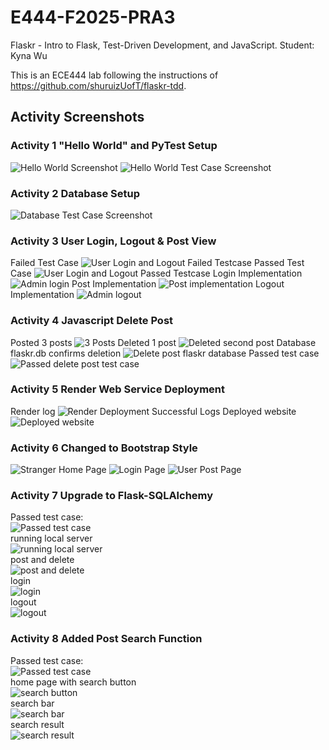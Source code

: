 # E444-F2025-PRA3
Flaskr - Intro to Flask, Test-Driven Development, and JavaScript.
Student: Kyna Wu

This is an ECE444 lab following the instructions of <https://github.com/shuruizUofT/flaskr-tdd>.

## Activity Screenshots
### Activity 1 "Hello World" and PyTest Setup
![Hello World Screenshot](/screenshots/activity1_1.png)
![Hello World Test Case Screenshot](/screenshots/activity1_2.png)
### Activity 2 Database Setup
![Database Test Case Screenshot](/screenshots/activity2_1.png)
### Activity 3 User Login, Logout & Post View
Failed Test Case
![User Login and Logout Failed Testcase](/screenshots/activity3_1.png)
Passed Test Case
![User Login and Logout Passed Testcase](/screenshots/activity3_2.png)
Login Implementation
![Admin login](/screenshots/activity3_3.png)
Post Implementation
![Post implementation](/screenshots/activity3_4.png)
Logout Implementation
![Admin logout](/screenshots/activity3_5.png)
### Activity 4 Javascript Delete Post
Posted 3 posts
![3 Posts](/screenshots/activity4_1.png)
Deleted 1 post
![Deleted second post](/screenshots/activity4_2.png)
Database flaskr.db confirms deletion
![Delete post flaskr database](/screenshots/activity4_3.png)
Passed test case
![Passed delete post test case](/screenshots/activity4_4.png)
### Activity 5 Render Web Service Deployment
Render log
![Render Deployment Successful Logs](/screenshots/activity5_1.png)
Deployed website
![Deployed website](/screenshots/activity5_2.png)
### Activity 6 Changed to Bootstrap Style
![Stranger Home Page](/screenshots/activity6_1.png)
![Login Page](/screenshots/activity6_2.png)
![User Post Page](/screenshots/activity6_3.png)
### Activity 7 Upgrade to Flask-SQLAlchemy
Passed test case:<br/>
![Passed test case](/screenshots/activity7_1.png)<br/>
running local server<br/>
![running local server](/screenshots/activity7_2.png)<br/>
post and delete<br/>
![post and delete](/screenshots/activity7_3.png)<br/>
login <br/>
![login](/screenshots/activity7_4.png)<br/>
logout <br/>
![logout](/screenshots/activity7_5.png)<br/>
### Activity 8 Added Post Search Function
Passed test case:<br/>
![Passed test case](/screenshots/activity8_1.png)<br/>
home page with search button<br/>
![search button](/screenshots/activity8_2.png)<br/>
search bar<br/>
![search bar](/screenshots/activity8_3.png)<br/>
search result <br/>
![search result](/screenshots/activity8_4.png)<br/>
